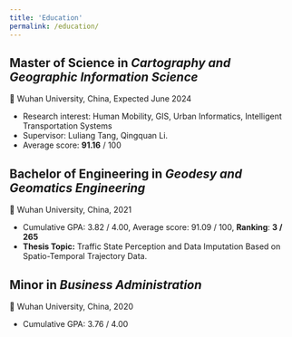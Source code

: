 ```yaml
---
title: 'Education'
permalink: /education/
---
```


**Master of Science** in *Cartography and Geographic Information Science*
------
:round_pushpin: Wuhan University, China, Expected June 2024

  - Research interest: Human Mobility, GIS, Urban Informatics, Intelligent Transportation Systems
  - Supervisor: Luliang Tang, Qingquan Li.
  - Average score: **91.16** / 100

**Bachelor of Engineering** in *Geodesy and Geomatics Engineering*
------
:round_pushpin: Wuhan University, China, 2021

  - Cumulative GPA: 3.82 / 4.00, Average score: 91.09 / 100, **Ranking**: **3 / 265**
  - **Thesis Topic:** Traffic State Perception and Data Imputation Based on Spatio-Temporal Trajectory Data.

**Minor** in *Business Administration*
------
:round_pushpin: Wuhan University, China, 2020

  - Cumulative GPA: 3.76 / 4.00
